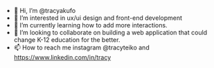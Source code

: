 - 👋 Hi, I’m @tracyakufo
- 👀 I’m interested in ux/ui design and front-end development
- 🌱 I’m currently learning how to add more interactions.
- 💞️ I’m looking to collaborate on building a web application that could change K-12 education for the better. 
- 📫 How to reach me instagram @tracyteiko and https://www.linkedin.com/in/tracy

<!---

--->
